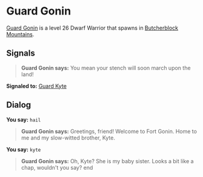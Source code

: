 # Guard Gonin



[Guard Gonin](/npc/68217) is a level 26 Dwarf Warrior that spawns in [Butcherblock Mountains](/zone/68).



## Signals

>**Guard Gonin says:** You mean your stench will soon march upon the land!

**Signaled to:**  [Guard Kyte](/npc/68209)


## Dialog

**You say:** `hail`



>**Guard Gonin says:** Greetings, friend! Welcome to Fort Gonin. Home to me and my slow-witted brother, Kyte.

**You say:** `kyte`



>**Guard Gonin says:** Oh, Kyte? She is my baby sister. Looks a bit like a chap, wouldn't you say?
end
